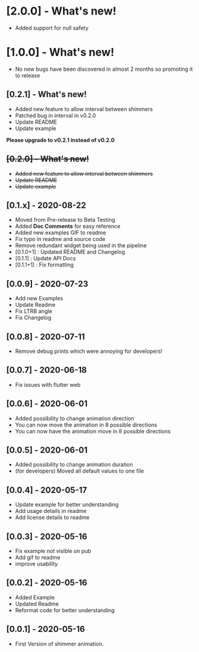 # [2.0.0] - What's new!

* Added support for null safety

# [1.0.0] - What's new!

* No new bugs have been discovered in almost 2 months so promoting it to release

## [0.2.1] - What's new!

* Added new feature to allow interval between shimmers
* Patched bug in interval in v0.2.0
* Update README
* Update example

**Please upgrade to v0.2.1 instead of v0.2.0**
## ~~[0.2.0] - What's new!~~

* ~~Added new feature to allow interval between shimmers~~
* ~~Update README~~
* ~~Update example~~

## [0.1.x] - 2020-08-22

* Moved from Pre-release to Beta Testing
* Added **Doc Comments** for easy reference
* Added new examples GIF to readme
* Fix typo in readme and source code
* Remove redundant widget being used in the pipeline
* [0.1.0+1] : Updated README and Changelog
* [0.1.1] : Update API Docs
* [0.1.1+1] : Fix formatting

## [0.0.9] - 2020-07-23

* Add new Examples
* Update Readme
* Fix LTRB angle
* Fix Changelog

## [0.0.8] - 2020-07-11

* Remove debug prints which were annoying for developers!

## [0.0.7] - 2020-06-18

* Fix issues with flutter web

## [0.0.6] - 2020-06-01

* Added possibility to change animation direction
* You can now move the animation in 8 possible directions
* You can now have the animation move in 8 possible directions

## [0.0.5] - 2020-06-01

* Added possibility to change animation duration
* (for developers) Moved all default values to one file

## [0.0.4] - 2020-05-17

* Update example for better understanding
* Add usage details in readme
* Add license details to readme

## [0.0.3] - 2020-05-16

* Fix example not visible on pub
* Add gif to readme
* improve usability


## [0.0.2] - 2020-05-16

* Added Example
* Updated Readme
* Reformat code for better understanding


## [0.0.1] - 2020-05-16

* First Version of shimmer animation.
